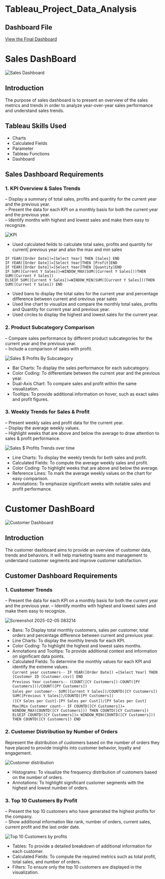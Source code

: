 # Tableau_Project_Data_Analysis
## Dashboard File
[View the Final Dashboard](https://public.tableau.com/app/profile/simon.macharia)
# Sales DashBoard
![Sales Dashboard](https://github.com/user-attachments/assets/6536bd31-91bb-4349-8985-c22f34ebc195)

## Introduction  
The purpose of sales dashboard is to present an overview of the sales metrics and trends in order to analyze year-over-year sales performance and understand sales trends. 

## Tableau Skills Used  
 - Charts
 - Calculated Fields
 - Parameter
 - Tableau Functions
 - Dashboard

## Sales Dashboard Requirements  
### 1. KPI Overview & Sales Trends
– Display a summary of total sales, profits and quantity for the current year and the previous year.  
– Present the data for each KPI on a monthly basis for both the current year and the previous year.  
– Identify months with highest and lowest sales and make them easy to recognize.  

![KPI](https://github.com/user-attachments/assets/ad1faefc-4895-448d-bd9f-7e083311e58a)

- Used calculated feilds to calculate total sales, profits and quantity for current| previous year and also the max and min sales  

``IF YEAR([Order Date])=[Select Year] THEN [Sales] END``      
``IF YEAR([Order Date])=[Select Year]THEN [Profit]END ``   
``IF YEAR([Order Date])=[Select Year]THEN [Quantity]END``    
``IF SUM([Current Y Sales])=WINDOW_MAX(SUM([Current Y Sales]))THEN SUM([Current Y Sales])``  
``ELSEIF SUM([Current Y Sales])=WINDOW_MIN(SUM([Current Y Sales]))THEN SUM([Current Y Sales]) END``  

- Used bans to display the total sales for the current year and percentage difference between current and orevious year sales  
- Used line chart to visualize and compare the  monthly total sales, profits and Quantity for current year and previous year.  
- Used circles to display the highest and lowest sales for the current year.  

### 2. Product Subcategory Comparison
 – Compare sales performance by different product subcategories for the current year and the previous year.   
 – Include a comparison of sales with profit.  
 
 ![Sales $ Profits By Subcategory](https://github.com/user-attachments/assets/94646efe-a1ce-4675-9b1f-6d1d7c4984ff)  

- Bar Charts: To display the sales performance for each subcategory.
- Color Coding: To differentiate between the current year and the previous year.
- Dual-Axis Chart: To compare sales and profit within the same visualization.
- Tooltips: To provide additional information on hover, such as exact sales and profit figures.
 
### 3. Weekly Trends for Sales & Profit
 – Present weekly sales and profit data for the current year.  
 – Display the average weekly values.  
 – Highlight weeks that are above and below the average to draw attention to sales & profit performance.  

 ![Sales $ Profits Trends over time](https://github.com/user-attachments/assets/c23dd919-09f2-4282-800d-ba92058ec322)  

- Line Charts: To display the weekly trends for both sales and profit.  
- Calculated Fields: To compute the average weekly sales and profit.  
- Color Coding: To highlight weeks that are above and below the average.  
- Reference Lines: To mark the average weekly values on the chart for easy comparison.  
- Annotations: To emphasize significant weeks with notable sales and profit performance.

# Customer DashBoard  
![Customer Dashboard](https://github.com/user-attachments/assets/2cd695ef-1b17-47c5-baeb-08c0bf1e9dbd) 

## Introduction  
The customer dashboard aims to provide an overview of customer data, trends and behaviors. It will help marketing teams and management to understand customer segments and improve customer satisfaction.  

## Customer Dashboard Requirements  
### 1. Customer Trends
 – Present the data for each KPI on a monthly basis for both the current year and the previous year. 
 – Identify months with highest and lowest sales and make them easy to recognize.   

![Screenshot 2025-02-05 083214](https://github.com/user-attachments/assets/a343152a-bbe0-4d26-b206-1379d2973325)

- Bans: To Display total monthly customers, sales per customer, total orders and percentage difference between current and previuos year.  
- Line Charts: To display the monthly trends for each KPI.  
- Color Coding: To highlight the highest and lowest sales months.  
- Annotations and Tooltips: To provide additional context and information on significant data points.  
- Calculated Fields: To determine the monthly values for each KPI and identify the extreme values.  
  ``Current year customers-- IF YEAR([Order Date]) =[Select Year] THEN [Customer ID (Customer.csv)] END ``  
  ``Previous Year customers-- (COUNT([CY Customers])-COUNT([PY Customers]))/COUNT([PY Customers])``  
  ``Sales per customer-- SUM([Current Y Sales])/COUNTD([CY Customers])  SUM([Previous Y Sales])/COUNTD([PY Customers])``  
  ``([CY Sales per Cust]-[PY Sales per Cust])/[PY Sales per Cust]``  
  ``Max|Min Customer count-- IF COUNTD([CY Customers])= WINDOW_MAX(COUNTD([CY Customers]))
THEN COUNTD([CY Customers])
ELSEIF COUNTD([CY Customers])= WINDOW_MIN(COUNTD([CY Customers]))
THEN COUNTD([CY Customers])
END``    
### 2. Customer Distribution by Number of Orders 
Represent the distribution of customers based on the number of orders they have placed to provide insights into customer behavior, loyalty and engagement.  

![Customer distribution](https://github.com/user-attachments/assets/278fa729-cc76-4b1c-96aa-848513014093)  
- Histograms: To visualize the frequency distribution of customers based on the number of orders.
- Annotations: To highlight significant customer segments with the highest and lowest number of orders.  

### 3. Top 10 Customers By Profit
 – Present the top 10 customers who have generated the highest profits for the company.  
 – Show additional information like rank, number of orders, current sales, current profit and the last order date.  

![Top 10 Customers by profits](https://github.com/user-attachments/assets/ece6cc36-60ca-4fda-a2ab-4d299ac7cc18)  
- Tables: To provide a detailed breakdown of additional information for each customer.  
- Calculated Fields: To compute the required metrics such as total profit, total sales, and number of orders.  
- Filters: To ensure only the top 10 customers are displayed in the visualization.  




 
